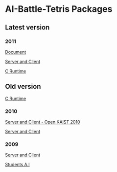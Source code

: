 AI-Battle-Tetris Packages
================

Latest version
-----------------

### 2011

  [Document](https://dl.dropbox.com/u/10953749/GithubDownloads/Document-2011.pdf)

  [Server and Client](https://dl.dropbox.com/u/10953749/GithubDownloads/GAMEServerClientFinal-PS2011.zip)

  [C Runtime](https://dl.dropbox.com/u/10953749/GithubDownloads/CRunTime_100_PS2011.zip)


Old version
-----------------
[C Runtime](https://dl.dropbox.com/u/10953749/GithubDownloads/CRunTime_90_PS2009-2010.zip)

### 2010

  [Server and Client - Open KAIST 2010](https://dl.dropbox.com/u/10953749/GithubDownloads/GameServerClientFinal-Open%20KAIST%202010.zip)

  [Server and Client](https://dl.dropbox.com/u/10953749/GithubDownloads/GameServerClientFinal-2010.zip)

### 2009

  [Server and Client](https://dl.dropbox.com/u/10953749/GithubDownloads/GameServerClientFinal-PS2009.zip)

  [Students A.I](https://dl.dropbox.com/u/10953749/GithubDownloads/CS202-PS2009%28Student%20AIs%29.zip)
